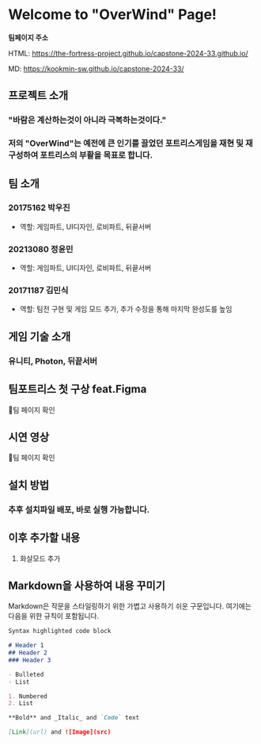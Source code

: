 # Welcome to "OverWind" Page!

**팀페이지 주소**

HTML: https://the-fortress-project.github.io/capstone-2024-33.github.io/

MD: https://kookmin-sw.github.io/capstone-2024-33/


## 프로젝트 소개
### "바람은 계산하는것이 아니라 극복하는것이다."

### 저의 "OverWind"는 예전에 큰 인기를 끌었던 포트리스게임을 재현 및 재구성하여 포트리스의 부활을 목표로 합니다.



## 팀 소개
### 20175162 박우진
- 역할: 게임파트, UI디자인, 로비파트, 뒤끝서버
### 20213080 정윤민
- 역할: 게임파트, UI디자인, 로비파트, 뒤끝서버
### 20171187 김민식
- 역할: 팀전 구현 및 게임 모드 추가, 추가 수정을 통해 마지막 완성도를 높임



## 게임 기술 소개
### 유니티, Photon, 뒤끝서버



## 팀포트리스 첫 구상 feat.Figma
팀 페이지 확인



## 시연 영상
팀 페이지 확인



## 설치 방법
### 추후 설치파일 배포, 바로 실행 가능합니다.



## 이후 추가할 내용
1. 화살모드 추가



## Markdown을 사용하여 내용 꾸미기

Markdown은 작문을 스타일링하기 위한 가볍고 사용하기 쉬운 구문입니다. 여기에는 다음을 위한 규칙이 포함됩니다.

```markdown
Syntax highlighted code block

# Header 1
## Header 2
### Header 3

- Bulleted
- List

1. Numbered
2. List

**Bold** and _Italic_ and `Code` text

[Link](url) and ![Image](src)
